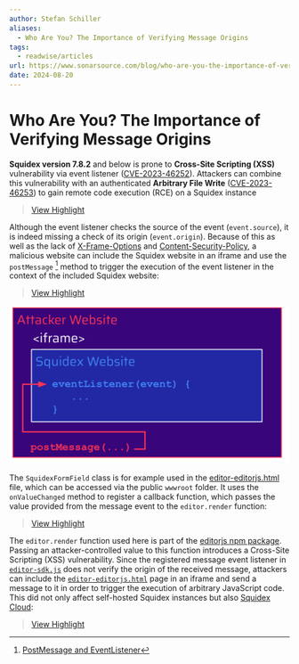 ```yaml
---
author: Stefan Schiller
aliases:
  - Who Are You? The Importance of Verifying Message Origins
tags:
  - readwise/articles
url: https://www.sonarsource.com/blog/who-are-you-the-importance-of-verifying-message-origins
date: 2024-08-20
---
```

# Who Are You? The Importance of Verifying Message Origins

**Squidex version 7.8.2** and below is prone to **Cross-Site Scripting (XSS)** vulnerability via event listener ([CVE-2023-46252](https://nvd.nist.gov/vuln/detail/CVE-2023-46252)). Attackers can combine this vulnerability with an authenticated **Arbitrary File Write** ([CVE-2023-46253](https://nvd.nist.gov/vuln/detail/CVE-2023-46253)) to gain remote code execution (RCE) on a Squidex instance
> [View Highlight](https://read.readwise.io/read/01hsjwbmrjvffm2w1mf765q77w)

Although the event listener checks the source of the event (`event.source`), it is indeed missing a check of its origin (`event.origin`). Because of this as well as the lack of [X-Frame-Options](https://developer.mozilla.org/en-US/docs/Web/HTTP/Headers/X-Frame-Options) and [Content-Security-Policy](https://developer.mozilla.org/en-US/docs/Web/HTTP/Headers/Content-Security-Policy), a malicious website can include the Squidex website in an iframe and use the `postMessage` [^postmessage] method to trigger the execution of the event listener in the context of the included Squidex website:
> [View Highlight](https://read.readwise.io/read/01hsjweec3dgwqearp417fv77n)

![](attachments/sqidex-1.png)

>[^postMessage]: [PostMessage and EventListener](../../Dev,%20ICT%20&%20Cybersec/Dev,%20scripting%20&%20OS/JavaScript%20&%20NodeJS.md#PostMessage%20and%20EventListener)


The `SquidexFormField` class is for example used in the [editor-editorjs.html](https://github.com/Squidex/squidex/blob/7.8.2/backend/src/Squidex/wwwroot/scripts/editor-editorjs.html) file, which can be accessed via the public `wwwroot` folder. It uses the `onValueChanged` method to register a callback function, which passes the value provided from the message event to the `editor.render` function:
> [View Highlight](https://read.readwise.io/read/01hsjwyta8ct2m4prs71v19p4h)

The `editor.render` function used here is part of the [editorjs npm package](https://www.npmjs.com/package/@editorjs/editorjs). Passing an attacker-controlled value to this function introduces a Cross-Site Scripting (XSS) vulnerability. Since the registered message event listener in [`editor-sdk.js`](https://github.com/Squidex/squidex/blob/7.8.2/backend/src/Squidex/wwwroot/scripts/editor-sdk.js) does not verify the origin of the received message, attackers can include the [`editor-editorjs.html`](https://github.com/Squidex/squidex/blob/7.8.2/backend/src/Squidex/wwwroot/scripts/editor-editorjs.html) page in an iframe and send a message to it in order to trigger the execution of arbitrary JavaScript code. This did not only affect self-hosted Squidex instances but also [Squidex Cloud](https://cloud.squidex.io/):

> [View Highlight](https://read.readwise.io/read/01hsjwyz7gkz9vd51az41hba56)

